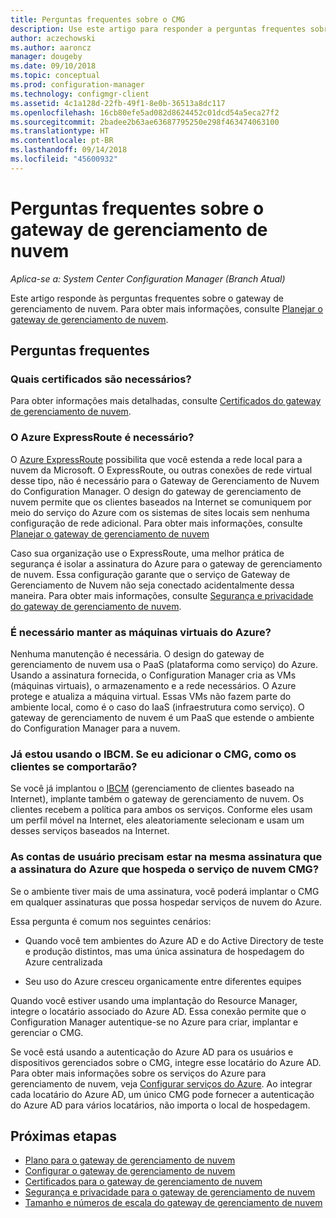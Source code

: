 ```yaml
---
title: Perguntas frequentes sobre o CMG
description: Use este artigo para responder a perguntas frequentes sobre o gateway de gerenciamento de nuvem
author: aczechowski
ms.author: aaroncz
manager: dougeby
ms.date: 09/10/2018
ms.topic: conceptual
ms.prod: configuration-manager
ms.technology: configmgr-client
ms.assetid: 4c1a128d-22fb-49f1-8e0b-36513a8dc117
ms.openlocfilehash: 16cb80efe5ad082d8624452c01dcd54a5eca27f2
ms.sourcegitcommit: 2badee2b63ae63687795250e298f463474063100
ms.translationtype: HT
ms.contentlocale: pt-BR
ms.lasthandoff: 09/14/2018
ms.locfileid: "45600932"
---
```

# <a name="frequently-asked-questions-about-the-cloud-management-gateway"></a>Perguntas frequentes sobre o gateway de gerenciamento de nuvem

*Aplica-se a: System Center Configuration Manager (Branch Atual)*

Este artigo responde às perguntas frequentes sobre o gateway de gerenciamento de nuvem. Para obter mais informações, consulte [Planejar o gateway de gerenciamento de nuvem](/sccm/core/clients/manage/cmg/plan-cloud-management-gateway).


## <a name="frequently-asked-questions"></a>Perguntas frequentes

### <a name="what-certificates-do-i-need"></a>Quais certificados são necessários?

Para obter informações mais detalhadas, consulte [Certificados do gateway de gerenciamento de nuvem](/sccm/core/clients/manage/cmg/certificates-for-cloud-management-gateway).


### <a name="do-i-need-azure-expressroute"></a>O Azure ExpressRoute é necessário?

O [Azure ExpressRoute](/azure/expressroute/expressroute-introduction) possibilita que você estenda a rede local para a nuvem da Microsoft. O ExpressRoute, ou outras conexões de rede virtual desse tipo, não é necessário para o Gateway de Gerenciamento de Nuvem do Configuration Manager. O design do gateway de gerenciamento de nuvem permite que os clientes baseados na Internet se comuniquem por meio do serviço do Azure com os sistemas de sites locais sem nenhuma configuração de rede adicional. Para obter mais informações, consulte [Planejar o gateway de gerenciamento de nuvem](/sccm/core/clients/manage/cmg/plan-cloud-management-gateway)

Caso sua organização use o ExpressRoute, uma melhor prática de segurança é isolar a assinatura do Azure para o gateway de gerenciamento de nuvem. Essa configuração garante que o serviço de Gateway de Gerenciamento de Nuvem não seja conectado acidentalmente dessa maneira. Para obter mais informações, consulte [Segurança e privacidade do gateway de gerenciamento de nuvem](/sccm/core/clients/manage/cmg/security-and-privacy-for-cloud-management-gateway).


### <a name="do-i-need-to-maintain-the-azure-virtual-machines"></a>É necessário manter as máquinas virtuais do Azure?

Nenhuma manutenção é necessária. O design do gateway de gerenciamento de nuvem usa o PaaS (plataforma como serviço) do Azure. Usando a assinatura fornecida, o Configuration Manager cria as VMs (máquinas virtuais), o armazenamento e a rede necessários. O Azure protege e atualiza a máquina virtual. Essas VMs não fazem parte do ambiente local, como é o caso do IaaS (infraestrutura como serviço). O gateway de gerenciamento de nuvem é um PaaS que estende o ambiente do Configuration Manager para a nuvem. 


### <a name="im-already-using-ibcm-if-i-add-cmg-how-do-clients-behave"></a>Já estou usando o IBCM. Se eu adicionar o CMG, como os clientes se comportarão?

Se você já implantou o [IBCM](/sccm/core/clients/manage/plan-internet-based-client-management) (gerenciamento de clientes baseado na Internet), implante também o gateway de gerenciamento de nuvem. Os clientes recebem a política para ambos os serviços. Conforme eles usam um perfil móvel na Internet, eles aleatoriamente selecionam e usam um desses serviços baseados na Internet.


### <a name="do-the-user-accounts-have-to-be-in-the-same-azure-subscription-as-the-subscription-that-hosts-the-cmg-cloud-service"></a>As contas de usuário precisam estar na mesma assinatura que a assinatura do Azure que hospeda o serviço de nuvem CMG?
<!--SCCMDocs-pr issue #2873--> Se o ambiente tiver mais de uma assinatura, você poderá implantar o CMG em qualquer assinaturas que possa hospedar serviços de nuvem do Azure. 

Essa pergunta é comum nos seguintes cenários:  

- Quando você tem ambientes do Azure AD e do Active Directory de teste e produção distintos, mas uma única assinatura de hospedagem do Azure centralizada  

- Seu uso do Azure cresceu organicamente entre diferentes equipes  

Quando você estiver usando uma implantação do Resource Manager, integre o locatário associado do Azure AD. Essa conexão permite que o Configuration Manager autentique-se no Azure para criar, implantar e gerenciar o CMG.  

Se você está usando a autenticação do Azure AD para os usuários e dispositivos gerenciados sobre o CMG, integre esse locatário do Azure AD. Para obter mais informações sobre os serviços do Azure para gerenciamento de nuvem, veja [Configurar serviços do Azure](/sccm/core/servers/deploy/configure/azure-services-wizard). Ao integrar cada locatário do Azure AD, um único CMG pode fornecer a autenticação do Azure AD para vários locatários, não importa o local de hospedagem.



## <a name="next-steps"></a>Próximas etapas

- [Plano para o gateway de gerenciamento de nuvem](/sccm/core/clients/manage/cmg/plan-cloud-management-gateway)
- [Configurar o gateway de gerenciamento de nuvem](/sccm/core/clients/manage/cmg/setup-cloud-management-gateway)
- [Certificados para o gateway de gerenciamento de nuvem](/sccm/core/clients/manage/cmg/certificates-for-cloud-management-gateway)
- [Segurança e privacidade para o gateway de gerenciamento de nuvem](/sccm/core/clients/manage/cmg/security-and-privacy-for-cloud-management-gateway)
- [Tamanho e números de escala do gateway de gerenciamento de nuvem](/sccm/core/plan-design/configs/size-and-scale-numbers#bkmk_cmg)